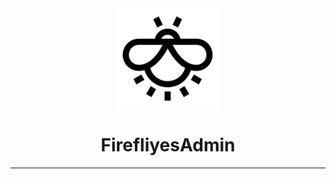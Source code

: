 <div align="center">
	<img src="./public/favicon.png" width="160" />
	<h1>FirefliyesAdmin</h1>

</div>

---
